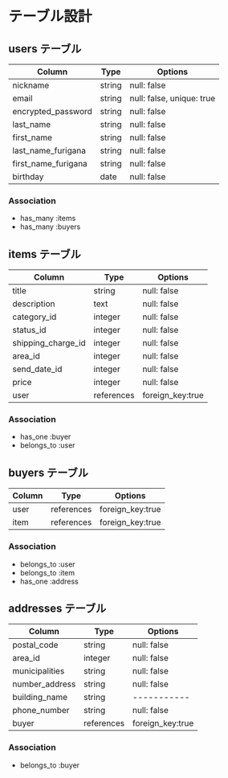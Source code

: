 # テーブル設計

## users テーブル

| Column                           | Type   | Options                   |
| -------------------------------- | ------ | ------------------------- |
| nickname                         | string | null: false               |
| email                            | string | null: false, unique: true |
| encrypted_password               | string | null: false               |
| last_name                        | string | null: false               |
| first_name                       | string | null: false               |
| last_name_furigana               | string | null: false               |
| first_name_furigana              | string | null: false               |
| birthday                         | date   | null: false               |

### Association

- has_many :items
- has_many :buyers

## items テーブル

| Column                 | Type         | Options          |
| ---------------------- | ------------ | -----------      |
| title                  | string       | null: false      |
| description            | text         | null: false      |
| category_id            | integer      | null: false      |
| status_id              | integer      | null: false      |
| shipping_charge_id     | integer      | null: false      |
| area_id                | integer      | null: false      |
| send_date_id           | integer      | null: false      |
| price                  | integer      | null: false      |
| user                   | references   | foreign_key:true |

### Association

- has_one    :buyer
- belongs_to :user

## buyers テーブル

| Column                   | Type       | Options          |
| ------------------------ | ---------- | ---------------- |
| user                     | references | foreign_key:true |
| item                     | references | foreign_key:true |

### Association

- belongs_to :user
- belongs_to :item
- has_one    :address

## addresses テーブル

| Column              | Type       | Options          |
| ------------------- | ---------- | ---------------- |
| postal_code         | string     | null: false      |
| area_id             | integer    | null: false      |
| municipalities      | string     | null: false      |
| number_address      | string     | null: false      |
| building_name       | string     | -----------      |
| phone_number        | string     | null: false      |
| buyer               | references | foreign_key:true |

### Association

- belongs_to :buyer